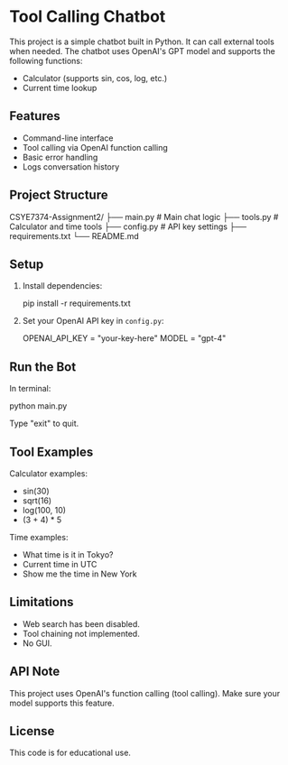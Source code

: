 # Tool Calling Chatbot

This project is a simple chatbot built in Python. It can call external tools when needed. The chatbot uses OpenAI's GPT model and supports the following functions:

- Calculator (supports sin, cos, log, etc.)
- Current time lookup

## Features

- Command-line interface
- Tool calling via OpenAI function calling
- Basic error handling
- Logs conversation history

## Project Structure

CSYE7374-Assignment2/
├── main.py         # Main chat logic
├── tools.py        # Calculator and time tools
├── config.py       # API key settings
├── requirements.txt
└── README.md

## Setup

1. Install dependencies:

   pip install -r requirements.txt

2. Set your OpenAI API key in `config.py`:

   OPENAI_API_KEY = "your-key-here"
   MODEL = "gpt-4"

## Run the Bot

In terminal:

   python main.py

Type "exit" to quit.

## Tool Examples

Calculator examples:

- sin(30)
- sqrt(16)
- log(100, 10)
- (3 + 4) * 5

Time examples:

- What time is it in Tokyo?
- Current time in UTC
- Show me the time in New York


## Limitations

- Web search has been disabled.
- Tool chaining not implemented.
- No GUI.

## API Note

This project uses OpenAI's function calling (tool calling). Make sure your model supports this feature.

## License

This code is for educational use.
